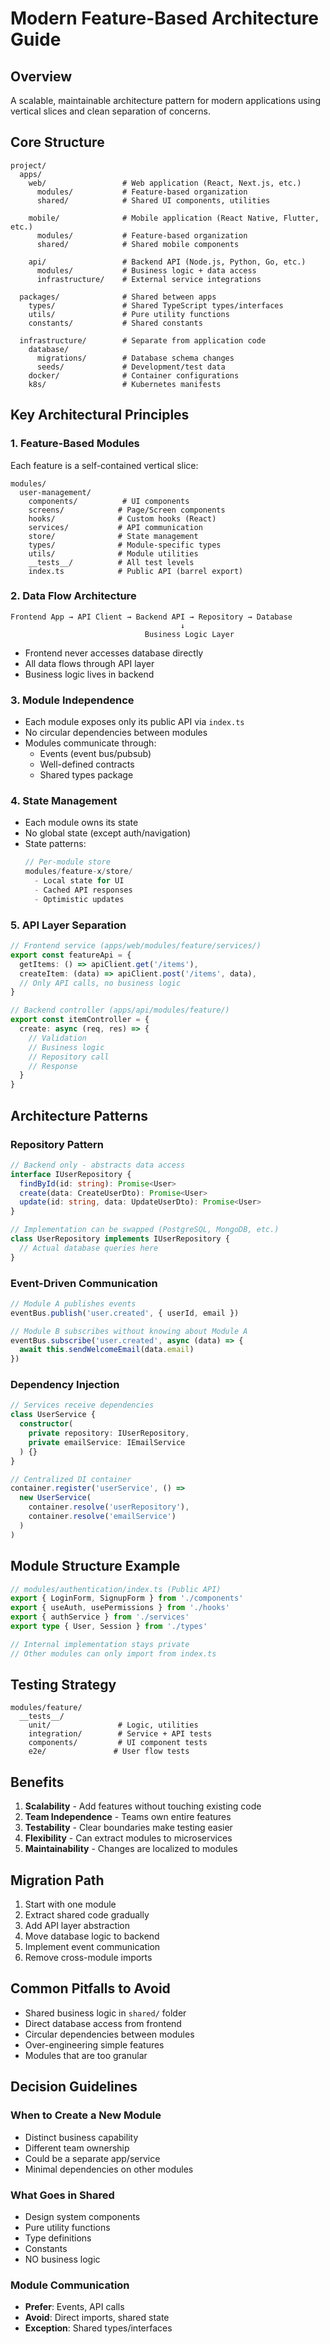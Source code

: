 # Modern Feature-Based Architecture Guide

## Overview
A scalable, maintainable architecture pattern for modern applications using vertical slices and clean separation of concerns.

## Core Structure
```
project/
  apps/
    web/                 # Web application (React, Next.js, etc.)
      modules/           # Feature-based organization
      shared/            # Shared UI components, utilities
      
    mobile/              # Mobile application (React Native, Flutter, etc.)
      modules/           # Feature-based organization
      shared/            # Shared mobile components
      
    api/                 # Backend API (Node.js, Python, Go, etc.)
      modules/           # Business logic + data access
      infrastructure/    # External service integrations
      
  packages/              # Shared between apps
    types/               # Shared TypeScript types/interfaces
    utils/               # Pure utility functions
    constants/           # Shared constants
    
  infrastructure/        # Separate from application code
    database/
      migrations/        # Database schema changes
      seeds/             # Development/test data
    docker/              # Container configurations
    k8s/                 # Kubernetes manifests
```

## Key Architectural Principles

### 1. **Feature-Based Modules**
Each feature is a self-contained vertical slice:
```
modules/
  user-management/
    components/          # UI components
    screens/            # Page/Screen components
    hooks/              # Custom hooks (React)
    services/           # API communication
    store/              # State management
    types/              # Module-specific types
    utils/              # Module utilities
    __tests__/          # All test levels
    index.ts            # Public API (barrel export)
```

### 2. **Data Flow Architecture**
```
Frontend App → API Client → Backend API → Repository → Database
                                      ↓
                              Business Logic Layer
```
- Frontend never accesses database directly
- All data flows through API layer
- Business logic lives in backend

### 3. **Module Independence**
- Each module exposes only its public API via `index.ts`
- No circular dependencies between modules
- Modules communicate through:
  - Events (event bus/pubsub)
  - Well-defined contracts
  - Shared types package

### 4. **State Management**
- Each module owns its state
- No global state (except auth/navigation)
- State patterns:
  ```typescript
  // Per-module store
  modules/feature-x/store/
    - Local state for UI
    - Cached API responses
    - Optimistic updates
  ```

### 5. **API Layer Separation**
```typescript
// Frontend service (apps/web/modules/feature/services/)
export const featureApi = {
  getItems: () => apiClient.get('/items'),
  createItem: (data) => apiClient.post('/items', data),
  // Only API calls, no business logic
}

// Backend controller (apps/api/modules/feature/)
export const itemController = {
  create: async (req, res) => {
    // Validation
    // Business logic
    // Repository call
    // Response
  }
}
```

## Architecture Patterns

### Repository Pattern
```typescript
// Backend only - abstracts data access
interface IUserRepository {
  findById(id: string): Promise<User>
  create(data: CreateUserDto): Promise<User>
  update(id: string, data: UpdateUserDto): Promise<User>
}

// Implementation can be swapped (PostgreSQL, MongoDB, etc.)
class UserRepository implements IUserRepository {
  // Actual database queries here
}
```

### Event-Driven Communication
```typescript
// Module A publishes events
eventBus.publish('user.created', { userId, email })

// Module B subscribes without knowing about Module A
eventBus.subscribe('user.created', async (data) => {
  await this.sendWelcomeEmail(data.email)
})
```

### Dependency Injection
```typescript
// Services receive dependencies
class UserService {
  constructor(
    private repository: IUserRepository,
    private emailService: IEmailService
  ) {}
}

// Centralized DI container
container.register('userService', () => 
  new UserService(
    container.resolve('userRepository'),
    container.resolve('emailService')
  )
)
```

## Module Structure Example
```typescript
// modules/authentication/index.ts (Public API)
export { LoginForm, SignupForm } from './components'
export { useAuth, usePermissions } from './hooks'
export { authService } from './services'
export type { User, Session } from './types'

// Internal implementation stays private
// Other modules can only import from index.ts
```

## Testing Strategy
```
modules/feature/
  __tests__/
    unit/               # Logic, utilities
    integration/        # Service + API tests  
    components/         # UI component tests
    e2e/               # User flow tests
```

## Benefits
1. **Scalability** - Add features without touching existing code
2. **Team Independence** - Teams own entire features
3. **Testability** - Clear boundaries make testing easier
4. **Flexibility** - Can extract modules to microservices
5. **Maintainability** - Changes are localized to modules

## Migration Path
1. Start with one module
2. Extract shared code gradually
3. Add API layer abstraction
4. Move database logic to backend
5. Implement event communication
6. Remove cross-module imports

## Common Pitfalls to Avoid
- Shared business logic in `shared/` folder
- Direct database access from frontend
- Circular dependencies between modules
- Over-engineering simple features
- Modules that are too granular

## Decision Guidelines

### When to Create a New Module
- Distinct business capability
- Different team ownership
- Could be a separate app/service
- Minimal dependencies on other modules

### What Goes in Shared
- Design system components
- Pure utility functions
- Type definitions
- Constants
- NO business logic

### Module Communication
- **Prefer**: Events, API calls
- **Avoid**: Direct imports, shared state
- **Exception**: Shared types/interfaces